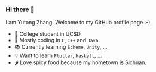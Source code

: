 ### Hi there 👋

<!--
**TonyZYT2000/TonyZYT2000** is a ✨ _special_ ✨ repository because its `README.md` (this file) appears on your GitHub profile.

Here are some ideas to get you started:

- 🔭 I’m currently working on ...
- 🌱 I’m currently learning ...
- 👯 I’m looking to collaborate on ...
- 🤔 I’m looking for help with ...
- 💬 Ask me about ...
- 📫 How to reach me: ...
- 😄 Pronouns: ...
- ⚡ Fun fact: ...
-->

I am Yutong Zhang. Welcome to my GitHub profile page :-)

- 🏫 College student in UCSD.
- 💾 Mostly coding in `C`, `C++` and `Java`.
- 📚 Currently learning `Scheme`, `Unity`, ...
- 💡 Want to learn `Flutter`, `Haskell`, ...
- 🌶️ Love spicy food because my hometown is Sichuan.

<script src="https://gist.github.com/TonyZYT2000/ed41064f9cb2806653fdcb75cb6077f1.js"></script>

